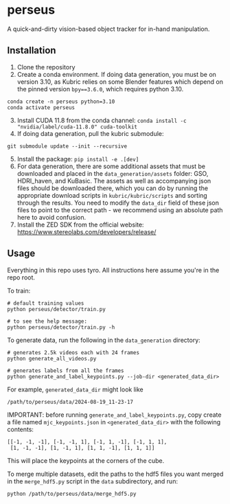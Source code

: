 # perseus
A quick-and-dirty vision-based object tracker for in-hand manipulation.

## Installation
1. Clone the repository
2. Create a conda environment. If doing data generation, you must be on version 3.10, as Kubric relies on some Blender features which depend on the pinned version `bpy==3.6.0`, which requires python 3.10.
```
conda create -n perseus python=3.10
conda activate perseus
```
3. Install CUDA 11.8 from the conda channel:
```conda install -c "nvidia/label/cuda-11.8.0" cuda-toolkit```
4. If doing data generation, pull the kubric submodule:
```
git submodule update --init --recursive
```
5. Install the package:
```pip install -e .[dev]```
6. For data generation, there are some additional assets that must be downloaded and placed in the `data_generation/assets` folder: GSO, HDRI_haven, and KuBasic. The assets as well as accompanying json files should be downloaded there, which you can do by running the appropriate download scripts in `kubric/kubric/scripts` and sorting through the results. You need to modify the `data_dir` field of these json files to point to the correct path - we recommend using an absolute path here to avoid confusion.
7. Install the ZED SDK from the official website: https://www.stereolabs.com/developers/release/

## Usage
Everything in this repo uses tyro. All instructions here assume you're in the repo root.

To train:
```
# default training values
python perseus/detector/train.py

# to see the help message:
python perseus/detector/train.py -h
```

To generate data, run the following in the `data_generation` directory:
```
# generates 2.5k videos each with 24 frames
python generate_all_videos.py

# generates labels from all the frames
python generate_and_label_keypoints.py --job-dir <generated_data_dir>
```
For example, `generated_data_dir` might look like
```
/path/to/perseus/data/2024-08-19_11-23-17
```
IMPORTANT: before running `generate_and_label_keypoints.py`, copy create a file named `mjc_keypoints.json` in `<generated_data_dir>` with the following contents:
```
[[-1, -1, -1], [-1, -1, 1], [-1, 1, -1], [-1, 1, 1],
 [1, -1, -1], [1, -1, 1], [1, 1, -1], [1, 1, 1]]
```
This will place the keypoints at the corners of the cube.

To merge multiple datasets, edit the paths to the hdf5 files you want merged in the `merge_hdf5.py` script in the `data` subdirectory, and run:
```
python /path/to/perseus/data/merge_hdf5.py
```
